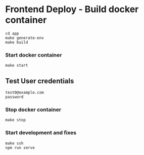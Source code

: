 # Frontend Deploy - Build docker container
```
cd app
make generate-env
make build
```

### Start docker container
```
make start
```

## Test User credentials
```
test0@example.com
password
```

### Stop docker container
```
make stop
```

### Start development and fixes
```
make ssh
npm run serve
```

